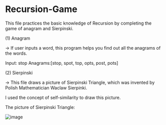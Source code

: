 # Recursion-Game
This file practices the basic knowledge of Recursion by completing the game of anagram and Sierpinski.

(1) Anagram

-> If user inputs a word, this program helps you find out all the anagrams of the words.

Input: stop
Anagrams:[stop, spot, top, opts, post, pots]

(2) Sierpinski

-> This file draws a picture of Sierpinski Triangle, which was invented by Polish Mathematician Waclaw Sierpinki.

I used the concept of self-similarity to draw this picture.

The picture of Sierpinski Triangle:

![image](https://user-images.githubusercontent.com/52303625/137229534-d4067fc4-d946-48a5-8bb1-561e5d25fd61.png)
